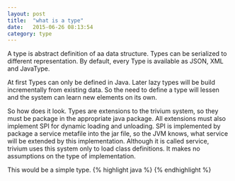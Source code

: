 ```yaml
---
layout: post
title:  "what is a type"
date:   2015-06-26 08:13:54
category: type
---
```

A type is abstract definition of aa data structure. Types can be serialized to different representation. By default, every Type is available as JSON, XML and JavaType.

At first Types can only be defined in Java.
Later lazy types will be build incrementally from existing data. So the need to define a type will lessen and the system can learn new elements on its own.

So how does it look.
Types are extensions to the trivium system, so they must be package in the appropriate java package.
All extensions must also implement SPI for dynamic loading and unloading. SPI is implemented by package a service metafile into the jar file, so the JVM knows, what service will be extended by this implementation.
Although it is called service, trivium uses this system only to load class definitions. It makes no assumptions on the type of implementation.

This would be a simple type.
{% highlight java %}
{% endhighlight %}
